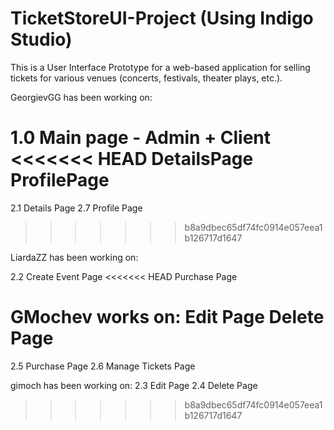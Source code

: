 # TicketStoreUI-Project (Using Indigo Studio)
This is a User Interface Prototype for a web-based application for selling tickets for various venues (concerts, festivals, theater plays, etc.). 

GeorgievGG has been working on:

1.0 Main page - Admin + Client
<<<<<<< HEAD
DetailsPage
ProfilePage
=======
2.1 Details Page
2.7 Profile Page
>>>>>>> b8a9dbec65df74fc0914e057eea1b126717d1647

LiardaZZ has been working on:

2.2 Create Event Page
<<<<<<< HEAD
Purchase Page

GMochev works on:
Edit Page
Delete Page
=======
2.5 Purchase Page
2.6 Manage Tickets Page

gimoch has been working on:
2.3 Edit Page
2.4 Delete Page
>>>>>>> b8a9dbec65df74fc0914e057eea1b126717d1647
